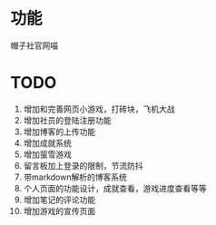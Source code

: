 # 功能
帽子社官网喵


# TODO
1. 增加和完善网页小游戏，打砖块，飞机大战
2. 增加社员的登陆注册功能
3. 增加博客的上传功能
4. 增加成就系统
5. 增加萤雪游戏
6. 留言板加上登录的限制，节流防抖
7. 带markdown解析的博客系统
8. 个人页面的功能设计，成就查看，游戏进度查看等等
9. 增加笔记的评论功能
10. 增加游戏的宣传页面



